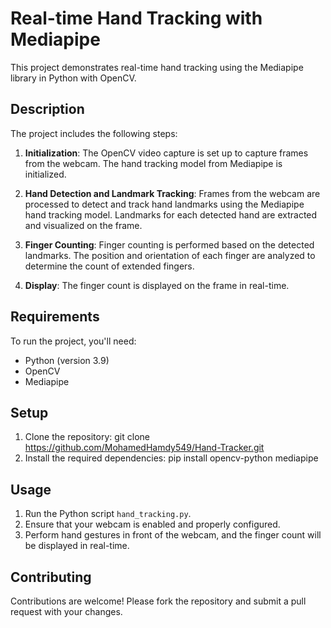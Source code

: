 # Real-time Hand Tracking with Mediapipe

This project demonstrates real-time hand tracking using the Mediapipe library in Python with OpenCV.

## Description

The project includes the following steps:

1. **Initialization**: The OpenCV video capture is set up to capture frames from the webcam. The hand tracking model from Mediapipe is initialized.

2. **Hand Detection and Landmark Tracking**: Frames from the webcam are processed to detect and track hand landmarks using the Mediapipe hand tracking model. Landmarks for each detected hand are extracted and visualized on the frame.

3. **Finger Counting**: Finger counting is performed based on the detected landmarks. The position and orientation of each finger are analyzed to determine the count of extended fingers.

4. **Display**: The finger count is displayed on the frame in real-time.

## Requirements

To run the project, you'll need:

- Python (version 3.9)
- OpenCV 
- Mediapipe 

## Setup

1. Clone the repository:
git clone https://github.com/MohamedHamdy549/Hand-Tracker.git
2. Install the required dependencies:
pip install opencv-python mediapipe

## Usage

1. Run the Python script `hand_tracking.py`.
2. Ensure that your webcam is enabled and properly configured.
3. Perform hand gestures in front of the webcam, and the finger count will be displayed in real-time.

## Contributing

Contributions are welcome! Please fork the repository and submit a pull request with your changes.
